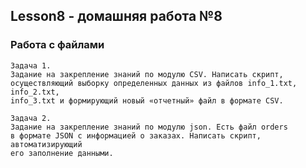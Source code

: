 ## Lesson8 - домашняя работа №8

### Работа с файлами

```
Задача 1.
Задание на закрепление знаний по модулю CSV. Написать скрипт,
осуществляющий выборку определенных данных из файлов info_1.txt, info_2.txt,
info_3.txt и формирующий новый «отчетный» файл в формате CSV.

```
```
Задача 2.
Задание на закрепление знаний по модулю json. Есть файл orders
в формате JSON с информацией о заказах. Написать скрипт, автоматизирующий
его заполнение данными.
```

